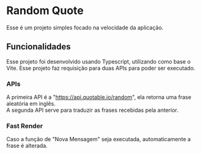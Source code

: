 # Random Quote

Esse é um projeto simples focado na velocidade da aplicação.

## Funcionalidades

Esse projeto foi desenvolvido usando Typescript, utilizando como base o Vite.
Esse projeto faz requisição para duas APIs para poder ser executado.

### APIs

A primeira API é a "https://api.quotable.io/random", ela retorna uma frase aleatória em inglês. <br>
A segunda API serve para traduzir as frases recebidas pela anterior.

### Fast Render

Caso a função de "Nova Mensagem" seja executada, automaticamente a frase é alterada.
